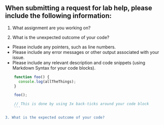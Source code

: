 ## When submitting a request for lab help, please include the following information:

1. What assignment are you working on?

2. What is the unexpected outcome of your code?
 - Please include any pointers, such as line numbers.
 - Please include any error messages or other output associated with your issue.
 - Please include any relevant description and code snippets (using Markdown Syntax for your code blocks).

``` javascript
    function foo() {
      console.log(allTheThings);
    }

    foo();

    // This is done by using 3x back-ticks around your code block
    ```

3. What is the expected outcome of your code?
